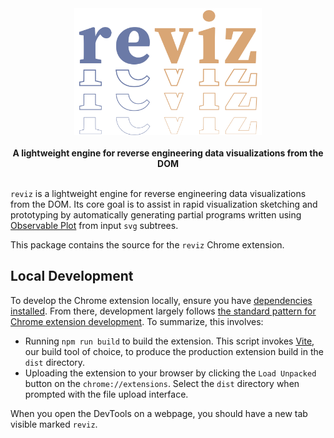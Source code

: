 <div align="center">
  <img
    src="https://raw.githubusercontent.com/parkerziegler/reviz/main/assets/reviz-logo.svg"
    alt="reviz"
    width="300"
  />
  <br />
  <br />     
  <strong>
    A lightweight engine for reverse engineering data visualizations from the DOM
  </strong>
  <br />
  <br />
</div>

`reviz` is a lightweight engine for reverse engineering data visualizations from the DOM. Its core goal is to assist in rapid visualization sketching and prototyping by automatically generating partial programs written using [Observable Plot](https://observablehq.com/@observablehq/plot) from input `svg` subtrees.

This package contains the source for the `reviz` Chrome extension.

## Local Development

To develop the Chrome extension locally, ensure you have [dependencies installed](../../CONTRIBUTING.md#local-development). From there, development largely follows [the standard pattern for Chrome extension development](https://developer.chrome.com/docs/extensions/mv3/getstarted/development-basics/). To summarize, this involves:

- Running `npm run build` to build the extension. This script invokes [Vite](https://vitejs.dev/), our build tool of choice, to produce the production extension build in the `dist` directory.
- Uploading the extension to your browser by clicking the `Load Unpacked` button on the `chrome://extensions`. Select the `dist` directory when prompted with the file upload interface.

When you open the DevTools on a webpage, you should have a new tab visible marked `reviz`.